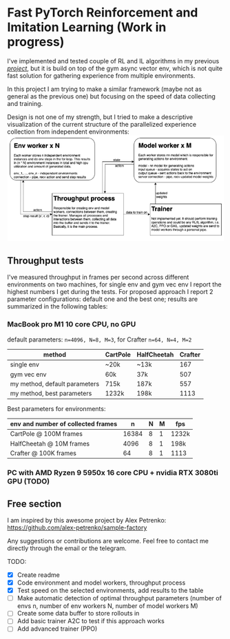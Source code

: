 # Fast PyTorch Reinforcement and Imitation Learning (Work in progress)
I've implemented and tested couple of RL and IL algorithms in my previous
[*project*](https://github.com/CherryPieSexy/imitation_learning),
but it is build on top of the gym async vector env,
which is not quite fast solution for gathering experience from multiple environments.

In this project I am trying to make a similar framework (maybe not as general as the previous one)
but focusing on the speed of data collecting and training.

Design is not one of my strength, but I tried to make a descriptive visualization
of the current structure of the parallelized experience collection from independent environments:
![scheme](imgs/parallelism_scheme.png)

## Throughput tests
I've measured throughput in frames per second across different environments
on two machines, for single env and gym vec env I report the highest numbers I get during the tests.
For proposed approach I report 2 parameter configurations: default one and the best one;
results are summarized in the following tables:

### MacBook pro M1 10 core CPU, no GPU

default parameters: ```n=4096, N=8, M=3```, for Crafter ```n=64, N=4, M=2```

| method                        | CartPole | HalfCheetah | Crafter |
|-------------------------------|----------|-------------|---------|
| single env                    | ~20k     | ~13k        | 167     |
| gym vec env                   | 60k      | 37k         | 507     |
| my method, default parameters | 715k     | 187k        | 557     |
| my method, best parameters    | 1232k    | 198k        | 1113    |

Best parameters for environments:

| env and number of collected frames     | n     | N   | M   | fps   |
|----------------------------------------|-------|-----|-----|-------|
| CartPole @ 100M frames                 | 16384 | 8   | 1   | 1232k |
| HalfCheetah @ 10M frames               | 4096  | 8   | 1   | 198k  |
| Crafter @ 100K frames                  | 64    | 8   | 1   | 1113  |

### PC with AMD Ryzen 9 5950x 16 core CPU + nvidia RTX 3080ti GPU (TODO)

## Free section
I am inspired by this awesome project by Alex Petrenko: https://github.com/alex-petrenko/sample-factory

Any suggestions or contributions are welcome.
Feel free to contact me directly through the email or the telegram.

TODO:
- [x] Create readme
- [x] Code environment and model workers, throughput process
- [x] Test speed on the selected environments, add results to the table
- [ ] Make automatic detection of optimal throughput parameters
(number of envs n, number of env workers N, number of model workers M)
- [ ] Create some data buffer to store rollouts in
- [ ] Add basic trainer A2C to test if this approach works
- [ ] Add advanced trainer (PPO)

